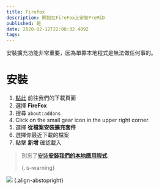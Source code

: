 ```yaml
---
title: Firefox
description: 開始在FireFox上安裝PreMiD
published: 是
date: 2020-02-12T22:08:32.409Z
tags:
---
```


安裝擴充功能非常重要，因為單靠本地程式是無法做任何事的。

# 安裝
1. [點此](https://premid.app/downloads) 前往我們的下載頁面
2. 選擇 **FireFox**
3. 搜尋 `about:addons`
4. Click on the small gear icon in the upper right corner.
5. 選擇 **從檔案安裝擴充套件**
6. 選擇你最近下載的檔案
7. 點擊 **新增** 確認載入

> 別忘了[安裝**安裝我們的本地應用程式**](/install) 
> 
> {.is-warning}

![](https://img.icons8.com/color/2x/firefox.png) {.align-abstopright}